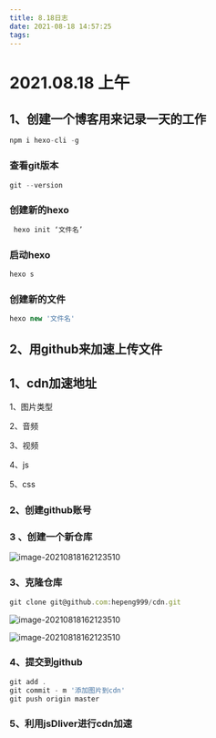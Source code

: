 ```yaml
---
title: 8.18日志
date: 2021-08-18 14:57:25
tags:
---
```




# 2021.08.18 上午 



## 1、创建一个博客用来记录一天的工作

```js
npm i hexo-cli -g 
```

### 查看git版本

```js
git --version 
```



### 创建新的hexo 

```js
 hexo init ‘文件名’
```

### 启动hexo 

```js
hexo s
```

### 创建新的文件

```js
hexo new '文件名'
```



##  2、用github来加速上传文件



## 1、cdn加速地址 

1、图片类型

2、音频

3、视频

4、js

5、css

### 2、创建github账号

### 3 、创建一个新仓库

![image-20210818162123510](https://cdn.jsdelivr.net/gh/hepeng999/cdn/img/1.png)

### 3、克隆仓库 

```js
git clone git@github.com:hepeng999/cdn.git
```

![image-20210818162123510](https://cdn.jsdelivr.net/gh/hepeng999/cdn/img/2.png)

![image-20210818162123510](https://cdn.jsdelivr.net/gh/hepeng999/cdn/img/4.png)

### 4、提交到github

```js
git add .
git commit - m '添加图片到cdn'
git push origin master 
```

### 5、利用jsDliver进行cdn加速











